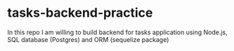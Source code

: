 # tasks-backend-practice
In this repo I am willing to build backend for tasks application using Node.js, SQL database (Postgres) and ORM (sequelize package)

